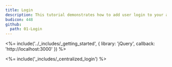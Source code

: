 ```yaml
---
title: Login
description: This tutorial demonstrates how to add user login to your application with Auth0.
budicon: 448
github:
  path: 01-Login
---
```


<%= include('../_includes/_getting_started', { library: 'jQuery', callback: 'http://localhost:3000' }) %>

<%= include('_includes/_centralized_login') %>
